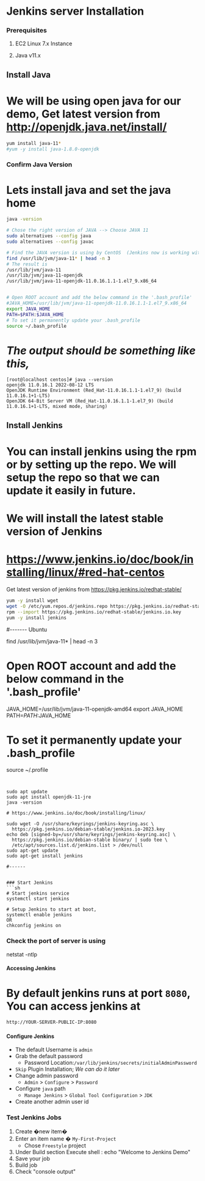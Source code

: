 # Jenkins server Installation

### Prerequisites 
 1. EC2 Linux 7.x Instance

 2. Java v11.x

## Install Java
# We will be using open java for our demo, Get latest version from http://openjdk.java.net/install/
```sh
yum install java-11*
#yum -y install java-1.8.0-openjdk
```

### Confirm Java Version
# Lets install java and set the java home
```sh
java -version

# Chose the right version of JAVA --> Choose JAVA 11 
sudo alternatives --config java
sudo alternatives --config javac

# Find the JAVA version is using by CentOS  (Jenkins now is working with Java-11 or 17) 
find /usr/lib/jvm/java-11* | head -n 3
# The result is 
/usr/lib/jvm/java-11
/usr/lib/jvm/java-11-openjdk
/usr/lib/jvm/java-11-openjdk-11.0.16.1.1-1.el7_9.x86_64


# Open ROOT account and add the below command in the '.bash_profile'
#JAVA_HOME=/usr/lib/jvm/java-11-openjdk-11.0.16.1.1-1.el7_9.x86_64
export JAVA_HOME
PATH=$PATH:$JAVA_HOME
# To set it permanently update your .bash_profile
source ~/.bash_profile
```
# _The output should be something like this,_
```
[root@localhost centos]# java --version
openjdk 11.0.16.1 2022-08-12 LTS
OpenJDK Runtime Environment (Red_Hat-11.0.16.1.1-1.el7_9) (build 11.0.16.1+1-LTS)
OpenJDK 64-Bit Server VM (Red_Hat-11.0.16.1.1-1.el7_9) (build 11.0.16.1+1-LTS, mixed mode, sharing)
```

## Install Jenkins
# You can install jenkins using the rpm or by setting up the repo. We will setup the repo so that we can update it easily in future.
# We will install the latest stable version of Jenkins  
# https://www.jenkins.io/doc/book/installing/linux/#red-hat-centos
Get latest version of jenkins from https://pkg.jenkins.io/redhat-stable/
```sh
yum -y install wget
wget -O /etc/yum.repos.d/jenkins.repo https://pkg.jenkins.io/redhat-stable/jenkins.repo
rpm --import https://pkg.jenkins.io/redhat-stable/jenkins.io.key
yum -y install jenkins
```
#------- Ubuntu

find /usr/lib/jvm/java-11* | head -n 3

# Open ROOT account and add the below command in the '.bash_profile'
JAVA_HOME=/usr/lib/jvm/java-11-openjdk-amd64
export JAVA_HOME
PATH=$PATH:$JAVA_HOME
# To set it permanently update your .bash_profile
source ~/.profile
```


sudo apt update
sudo apt install openjdk-11-jre
java -version

# https://www.jenkins.io/doc/book/installing/linux/

sudo wget -O /usr/share/keyrings/jenkins-keyring.asc \
  https://pkg.jenkins.io/debian-stable/jenkins.io-2023.key
echo deb [signed-by=/usr/share/keyrings/jenkins-keyring.asc] \
  https://pkg.jenkins.io/debian-stable binary/ | sudo tee \
  /etc/apt/sources.list.d/jenkins.list > /dev/null
sudo apt-get update
sudo apt-get install jenkins

#------


### Start Jenkins
```sh
# Start jenkins service
systemctl start jenkins

# Setup Jenkins to start at boot,
systemctl enable jenkins
OR 
chkconfig jenkins on
```

### Check the port of server is using 
netstat -ntlp 

#### Accessing Jenkins
# By default jenkins runs at port `8080`, You can access jenkins at
```sh
http://YOUR-SERVER-PUBLIC-IP:8080
```
#### Configure Jenkins
- The default Username is `admin`
- Grab the default password 
  - Password Location:`/var/lib/jenkins/secrets/initialAdminPassword`
- `Skip` Plugin Installation; _We can do it later_
- Change admin password
  - `Admin` > `Configure` > `Password`
- Configure `java` path
  - `Manage Jenkins` > `Global Tool Configuration` > `JDK`  
- Create another admin user id

### Test Jenkins Jobs
1. Create �new item�
1. Enter an item name � `My-First-Project`
   - Chose `Freestyle` project
1. Under Build section
	Execute shell : echo "Welcome to Jenkins Demo"
1. Save your job 
1. Build job
1. Check "console output"
